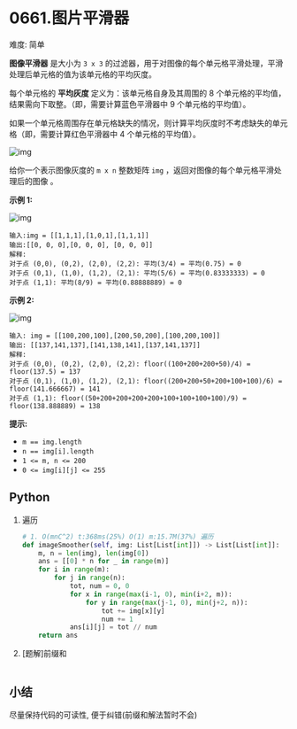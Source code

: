 # 0661.图片平滑器

难度: 简单

**图像平滑器** 是大小为 `3 x 3` 的过滤器，用于对图像的每个单元格平滑处理，平滑处理后单元格的值为该单元格的平均灰度。

每个单元格的 **平均灰度** 定义为：该单元格自身及其周围的 8 个单元格的平均值，结果需向下取整。（即，需要计算蓝色平滑器中 9 个单元格的平均值）。

如果一个单元格周围存在单元格缺失的情况，则计算平均灰度时不考虑缺失的单元格（即，需要计算红色平滑器中 4 个单元格的平均值）。

![img](https://assets.leetcode.com/uploads/2021/05/03/smoother-grid.jpg)

给你一个表示图像灰度的 `m x n` 整数矩阵 `img` ，返回对图像的每个单元格平滑处理后的图像 。

 

**示例 1:**

![img](https://assets.leetcode.com/uploads/2021/05/03/smooth-grid.jpg)

```
输入:img = [[1,1,1],[1,0,1],[1,1,1]]
输出:[[0, 0, 0],[0, 0, 0], [0, 0, 0]]
解释:
对于点 (0,0), (0,2), (2,0), (2,2): 平均(3/4) = 平均(0.75) = 0
对于点 (0,1), (1,0), (1,2), (2,1): 平均(5/6) = 平均(0.83333333) = 0
对于点 (1,1): 平均(8/9) = 平均(0.88888889) = 0
```

**示例 2:**

![img](https://assets.leetcode.com/uploads/2021/05/03/smooth2-grid.jpg)

```
输入: img = [[100,200,100],[200,50,200],[100,200,100]]
输出: [[137,141,137],[141,138,141],[137,141,137]]
解释:
对于点 (0,0), (0,2), (2,0), (2,2): floor((100+200+200+50)/4) = floor(137.5) = 137
对于点 (0,1), (1,0), (1,2), (2,1): floor((200+200+50+200+100+100)/6) = floor(141.666667) = 141
对于点 (1,1): floor((50+200+200+200+200+100+100+100+100)/9) = floor(138.888889) = 138
```

 

**提示:**

- `m == img.length`
- `n == img[i].length`
- `1 <= m, n <= 200`
- `0 <= img[i][j] <= 255`

## Python

1. 遍历

   ```python
   # 1. O(mnC^2) t:368ms(25%) O(1) m:15.7M(37%) 遍历
   def imageSmoother(self, img: List[List[int]]) -> List[List[int]]:
       m, n = len(img), len(img[0])
       ans = [[0] * n for _ in range(m)]
       for i in range(m):
           for j in range(n):
               tot, num = 0, 0
               for x in range(max(i-1, 0), min(i+2, m)):
                   for y in range(max(j-1, 0), min(j+2, n)):
                       tot += img[x][y]
                       num += 1
               ans[i][j] = tot // num
       return ans
   ```

2. [题解]前缀和

   ```
   ```

## 小结

尽量保持代码的可读性, 便于纠错(前缀和解法暂时不会)